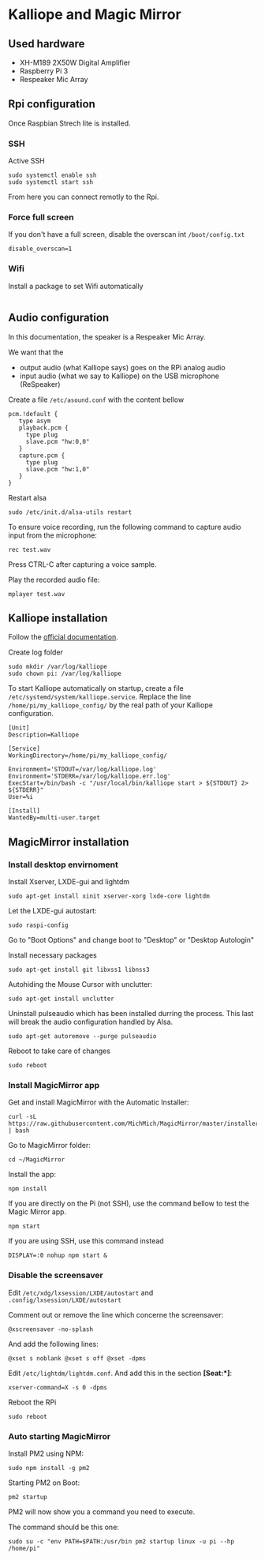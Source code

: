 # Kalliope and Magic Mirror

## Used hardware

- XH-M189 2X50W Digital Amplifier
- Raspberry Pi 3
- Respeaker Mic Array


## Rpi configuration

Once Raspbian Strech lite is installed.

### SSH

Active SSH
```
sudo systemctl enable ssh
sudo systemctl start ssh
```

From here you can connect remotly to the Rpi.

### Force full screen

If you don't have a full screen, disable the overscan int `/boot/config.txt`
```
disable_overscan=1
```

### Wifi

Install a package to set Wifi automatically
```

```

## Audio configuration

In this documentation, the speaker is a Respeaker Mic Array.

We want that the
- output audio (what Kalliope says) goes on the RPi analog audio
- input audio (what we say to Kalliope) on the USB microphone (ReSpeaker)


Create a file `/etc/asound.conf` with the content bellow
```
pcm.!default {
   type asym
   playback.pcm {
     type plug
     slave.pcm "hw:0,0"
   }
   capture.pcm {
     type plug
     slave.pcm "hw:1,0"
   }
}
```

Restart alsa
```
sudo /etc/init.d/alsa-utils restart
```

To ensure voice recording, run the following command to capture audio input from the microphone:
```
rec test.wav
```
Press CTRL-C after capturing a voice sample.

Play the recorded audio file:
```
mplayer test.wav
```

## Kalliope installation

Follow the [official documentation](https://github.com/kalliope-project/kalliope/blob/master/Docs/installation.md).


Create log folder
```
sudo mkdir /var/log/kalliope
sudo chown pi: /var/log/kalliope
```

To start Kalliope automatically on startup, create a file `/etc/systemd/system/kalliope.service`.
Replace the line `/home/pi/my_kalliope_config/` by the real path of your Kalliope configuration.

```
[Unit]
Description=Kalliope

[Service]
WorkingDirectory=/home/pi/my_kalliope_config/

Environment='STDOUT=/var/log/kalliope.log'
Environment='STDERR=/var/log/kalliope.err.log'
ExecStart=/bin/bash -c "/usr/local/bin/kalliope start > ${STDOUT} 2> ${STDERR}"
User=%i

[Install]
WantedBy=multi-user.target
```

## MagicMirror installation

### Install desktop envirnoment
Install Xserver, LXDE-gui and lightdm
```
sudo apt-get install xinit xserver-xorg lxde-core lightdm
```

Let the LXDE-gui autostart:
```
sudo raspi-config
```

Go to "Boot Options" and change boot to "Desktop" or "Desktop Autologin"

Install necessary packages
```
sudo apt-get install git libxss1 libnss3
```

Autohiding the Mouse Cursor with unclutter:
```
sudo apt-get install unclutter
```

Uninstall pulseaudio which has been installed durring the process. This last will break the audio configuration handled by Alsa.
```
sudo apt-get autoremove --purge pulseaudio
```

Reboot to take care of changes
```
sudo reboot
```

### Install MagicMirror app
Get and install MagicMirror with the Automatic Installer:
```
curl -sL https://raw.githubusercontent.com/MichMich/MagicMirror/master/installers/raspberry.sh | bash
```

Go to MagicMirror folder:
```
cd ~/MagicMirror
```

Install the app:
```
npm install
```

If you are directly on the Pi (not SSH), use the command bellow to test the Magic Mirror app.
```
npm start
```

If you are using SSH, use this command instead
```
DISPLAY=:0 nohup npm start &
```

### Disable the screensaver

Edit `/etc/xdg/lxsession/LXDE/autostart` and `.config/lxsession/LXDE/autostart`

Comment out or remove the line which concerne the screensaver:
```
@xscreensaver -no-splash
```

And add the following lines:
```
@xset s noblank @xset s off @xset -dpms
```

Edit `/etc/lightdm/lightdm.conf`. And add this in the section **[Seat:*]**:
```
xserver-command=X -s 0 -dpms
```

Reboot the RPi
```
sudo reboot
```

### Auto starting MagicMirror


Install PM2 using NPM:
```
sudo npm install -g pm2
```

Starting PM2 on Boot:
```
pm2 startup
```

PM2 will now show you a command you need to execute.

The command should be this one:
```
sudo su -c "env PATH=$PATH:/usr/bin pm2 startup linux -u pi --hp /home/pi"
```